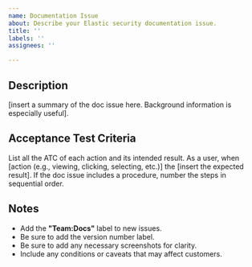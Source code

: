 ```yaml
---
name: Documentation Issue
about: Describe your Elastic security documentation issue.
title: ''
labels: ''
assignees: ''

---
```


## Description 

[insert a summary of the doc issue here. Background information is especially useful]. 

## Acceptance Test Criteria

List all the ATC of each action and its intended result. 
As a user, when [action (e.g., viewing, clicking, selecting, etc.)] the [insert the expected result]. 
If the doc issue includes a procedure, number the steps in sequential order.  

## Notes

- Add the **"Team:Docs"** label to new issues. 
- Be sure to add the version number label. 
- Be sure to add any necessary screenshots for clarity. 
- Include any conditions or caveats that may affect customers. 

